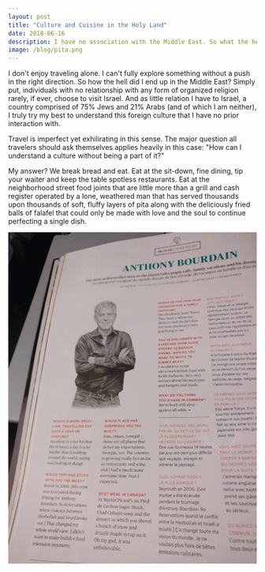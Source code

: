 ```yaml
---
layout: post
title: "Culture and Cuisine in the Holy Land"
date: 2018-06-16
description: I have no association with the Middle East. So what the hell am I doing here?
image: /blog/pita.png
---
```

I don't enjoy traveling alone. I can't fully explore something without a push in the right direction. So how the hell did I end up in the Middle East? Simply put, individuals with no relationship with any form of organized religion rarely, if ever, choose to visit Israel. And as little relation I have to Israel, a country comprised of 75% Jews and 21% Arabs (and of which I am neither), I truly try my best to understand this foreign culture that I have no prior interaction with.

Travel is imperfect yet exhilirating in this sense. The major question all travelers should ask themselves applies heavily in this case: "How can I understand a culture without being a part of it?"

My answer? We break bread and eat. Eat at the sit-down, fine dining, tip your waiter and keep the table spotless restaurants. Eat at the neighborhood street food joints that are little more than a grill and cash register operated by a lone, weathered man that has served thousands upon thousands of soft, fluffy layers of pita along with the deliciously fried balls of falafel that could only be made with love and the soul to continue perfecting a single dish.

![Thank you, Mr. Bourdain. You may be gone but you're still *alive*.]( /blog/anthony.png )
